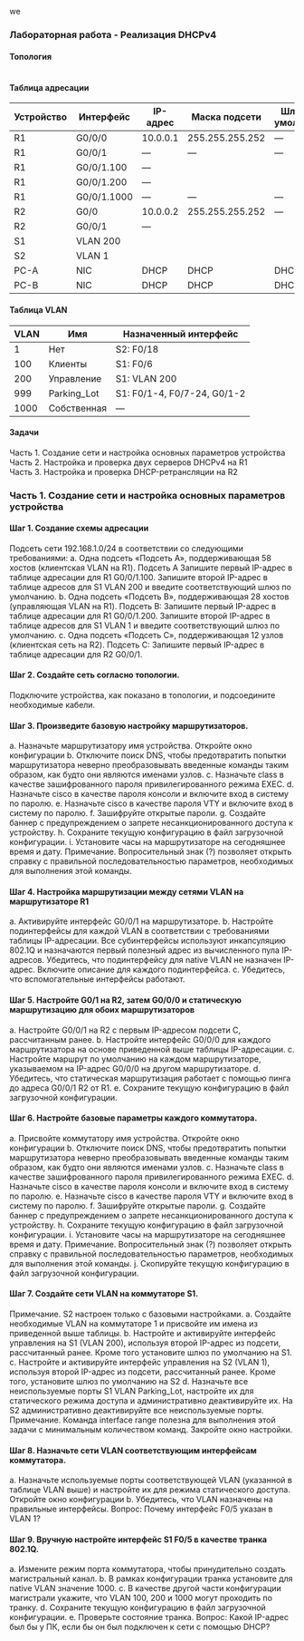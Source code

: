 we
### Лабораторная работа - Реализация DHCPv4 

#### Топология

 ![]()
#### Таблица адресации

Устройство | Интерфейс  |	IP-адрес|	Маска подсети|	Шлюз по умолчанию
---|---|---|---|---
R1 | G0/0/0|	10.0.0.1|	255.255.255.252|	—
R1|	G0/0/1|	—	|—	|—
R1|	G0/0/1.100|			—
R1|	G0/0/1.200|			—
R1|	G0/0/1.1000|	—|	—|	—
R2|	G0/0|	10.0.0.2|	255.255.255.252|	—
R2|	G0/0/1|		—
S1|	VLAN 200			
S2|	VLAN 1			
PC-A|	NIC|	DHCP	|DHCP|	DHCP
PC-B|	NIC|DHCP|	DHCP|	DHCP
#### Таблица VLAN

VLAN|	Имя|	Назначенный интерфейс
---|---|---
1	|Нет|	S2: F0/18
100	|Клиенты|	S1: F0/6 
200	|Управление	|S1: VLAN 200  
999	|Parking_Lot	|S1: F0/1-4, F0/7-24, G0/1-2
1000	|Собственная	|—
#### Задачи
Часть 1. Создание сети и настройка основных параметров устройства  
Часть 2. Настройка и проверка двух серверов DHCPv4 на R1  
Часть 3. Настройка и проверка DHCP-ретрансляции на R2  

### Часть 1. Создание сети и настройка основных параметров устройства
#### Шаг 1. Создание схемы адресации
Подсеть сети 192.168.1.0/24 в соответствии со следующими требованиями:
a.	Одна подсеть «Подсеть A», поддерживающая 58 хостов (клиентская VLAN на R1).
Подсеть A
Запишите первый IP-адрес в таблице адресации для R1 G0/0/1.100. Запишите второй IP-адрес в таблице адресов для S1 VLAN 200 и введите соответствующий шлюз по умолчанию.
b.	Одна подсеть «Подсеть B», поддерживающая 28 хостов (управляющая VLAN на R1). 
Подсеть B:
Запишите первый IP-адрес в таблице адресации для R1 G0/0/1.200. Запишите второй IP-адрес в таблице адресов для S1 VLAN 1 и введите соответствующий шлюз по умолчанию.
c.	Одна подсеть «Подсеть C», поддерживающая 12 узлов (клиентская сеть на R2).
Подсеть C:
Запишите первый IP-адрес в таблице адресации для R2 G0/0/1.
#### Шаг 2. Создайте сеть согласно топологии.
Подключите устройства, как показано в топологии, и подсоедините необходимые кабели.
#### Шаг 3. Произведите базовую настройку маршрутизаторов.
a.	Назначьте маршрутизатору имя устройства.
Откройте окно конфигурации
b.	Отключите поиск DNS, чтобы предотвратить попытки маршрутизатора неверно преобразовывать введенные команды таким образом, как будто они являются именами узлов.
c.	Назначьте class в качестве зашифрованного пароля привилегированного режима EXEC.
d.	Назначьте cisco в качестве пароля консоли и включите вход в систему по паролю.
e.	Назначьте cisco в качестве пароля VTY и включите вход в систему по паролю.
f.	Зашифруйте открытые пароли.
g.	Создайте баннер с предупреждением о запрете несанкционированного доступа к устройству.
h.	Сохраните текущую конфигурацию в файл загрузочной конфигурации.
i.	Установите часы на маршрутизаторе на сегодняшнее время и дату.
Примечание. Вопросительный знак (?) позволяет открыть справку с правильной последовательностью параметров, необходимых для выполнения этой команды.
#### Шаг 4. Настройка маршрутизации между сетями VLAN на маршрутизаторе R1
a.	Активируйте интерфейс G0/0/1 на маршрутизаторе.
b.	Настройте подинтерфейсы для каждой VLAN в соответствии с требованиями таблицы IP-адресации. Все субинтерфейсы используют инкапсуляцию 802.1Q и назначаются первый полезный адрес из вычисленного пула IP-адресов. Убедитесь, что подинтерфейсу для native VLAN не назначен IP-адрес. Включите описание для каждого подинтерфейса.
c.	Убедитесь, что вспомогательные интерфейсы работают.
#### Шаг 5. Настройте G0/1 на R2, затем G0/0/0 и статическую маршрутизацию для обоих маршрутизаторов
a.	Настройте G0/0/1 на R2 с первым IP-адресом подсети C, рассчитанным ранее.
b.	Настройте интерфейс G0/0/0 для каждого маршрутизатора на основе приведенной выше таблицы IP-адресации.
c.	Настройте маршрут по умолчанию на каждом маршрутизаторе, указываемом на IP-адрес G0/0/0 на другом маршрутизаторе.
d.	Убедитесь, что статическая маршрутизация работает с помощью пинга до адреса G0/0/1 R2 от R1.
e.	Сохраните текущую конфигурацию в файл загрузочной конфигурации.
#### Шаг 6. Настройте базовые параметры каждого коммутатора.
a.	Присвойте коммутатору имя устройства.
Откройте окно конфигурации
b.	Отключите поиск DNS, чтобы предотвратить попытки маршрутизатора неверно преобразовывать введенные команды таким образом, как будто они являются именами узлов.
c.	Назначьте class в качестве зашифрованного пароля привилегированного режима EXEC.
d.	Назначьте cisco в качестве пароля консоли и включите вход в систему по паролю.
e.	Назначьте cisco в качестве пароля VTY и включите вход в систему по паролю.
f.	Зашифруйте открытые пароли.
g.	Создайте баннер с предупреждением о запрете несанкционированного доступа к устройству.
h.	Сохраните текущую конфигурацию в файл загрузочной конфигурации.
i.	Установите часы на маршрутизаторе на сегодняшнее время и дату.
Примечание. Вопросительный знак (?) позволяет открыть справку с правильной последовательностью параметров, необходимых для выполнения этой команды.
j.	Скопируйте текущую конфигурацию в файл загрузочной конфигурации.
#### Шаг 7. Создайте сети VLAN на коммутаторе S1.
Примечание. S2 настроен только с базовыми настройками. 
a.	Создайте необходимые VLAN на коммутаторе 1 и присвойте им имена из приведенной выше таблицы.
b.	Настройте и активируйте интерфейс управления на S1 (VLAN 200), используя второй IP-адрес из подсети, рассчитанный ранее. Кроме того установите шлюз по умолчанию на S1.
c.	Настройте и активируйте интерфейс управления на S2 (VLAN 1), используя второй IP-адрес из подсети, рассчитанный ранее. Кроме того, установите шлюз по умолчанию на S2
d.	Назначьте все неиспользуемые порты S1 VLAN Parking_Lot, настройте их для статического режима доступа и административно деактивируйте их. На S2 административно деактивируйте все неиспользуемые порты.
Примечание. Команда interface range полезна для выполнения этой задачи с минимальным количеством команд.
Закройте окно настройки.
#### Шаг 8. Назначьте сети VLAN соответствующим интерфейсам коммутатора.
a.	Назначьте используемые порты соответствующей VLAN (указанной в таблице VLAN выше) и настройте их для режима статического доступа.
Откройте окно конфигурации
b.	Убедитесь, что VLAN назначены на правильные интерфейсы.
Вопрос:
Почему интерфейс F0/5 указан в VLAN 1?
#### Шаг 9. Вручную настройте интерфейс S1 F0/5 в качестве транка 802.1Q.
a.	Измените режим порта коммутатора, чтобы принудительно создать магистральный канал.
b.	В рамках конфигурации транка  установите для native  VLAN значение 1000.
c.	В качестве другой части конфигурации магистрали укажите, что VLAN 100, 200 и 1000 могут проходить по транку.
d.	Сохраните текущую конфигурацию в файл загрузочной конфигурации.
e.	Проверьте состояние транка.
Вопрос:
Какой IP-адрес был бы у ПК, если бы он был подключен к сети с помощью DHCP?

